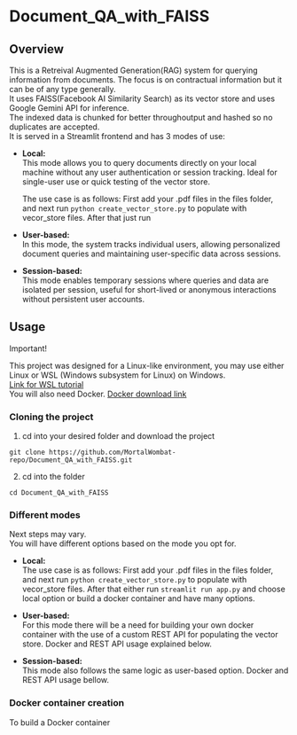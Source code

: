 # Document_QA_with_FAISS

## Overview
This is a Retreival Augmented Generation(RAG) system for querying information from documents. The focus is on contractual information but it can be of any type generally. <br>
It uses FAISS(Facebook AI Similarity Search) as its vector store and uses Google Gemini API for inference. <br>
The indexed data is chunked for better throughoutput and hashed so no duplicates are accepted. <br>
It is served in a Streamlit frontend and has 3 modes of use:
* **Local:**  
  This mode allows you to query documents directly on your local machine without any user authentication or session tracking. Ideal for single-user use or quick testing of      the vector store.
  
  The use case is as follows: First add your .pdf files in the files folder, and next run `python create_vector_store.py` to populate with vecor_store files. After that just    run

* **User-based:**  
  In this mode, the system tracks individual users, allowing personalized document queries and maintaining user-specific data across sessions.

* **Session-based:**  
  This mode enables temporary sessions where queries and data are isolated per session, useful for short-lived or anonymous interactions without persistent user accounts.

## Usage
Important!

This project was designed for a Linux-like environment, you may use either Linux or WSL (Windows subsystem for Linux) on Windows. <br>
[Link for WSL tutorial](https://www.howtogeek.com/744328/how-to-install-the-windows-subsystem-for-linux-on-windows-11/) <br>
You will also need Docker.
[Docker download link](https://www.docker.com/)

### Cloning the project
1. cd into your desired folder and download the project
```
git clone https://github.com/MortalWombat-repo/Document_QA_with_FAISS.git
```
2. cd into the folder
```
cd Document_QA_with_FAISS
```

### Different modes
Next steps may vary.  
You will have different options based on the mode you opt for.

* **Local:**  
  The use case is as follows: First add your .pdf files in the files folder, and next run `python create_vector_store.py` to populate with vecor_store files. After that       either run `streamlit run app.py` and choose local option or build a docker container and have many options.

* **User-based:**  
  For this mode there will be a need for building your own docker container with the use of a custom REST API for populating the vector store.
  Docker and REST API usage explained below.

* **Session-based:**  
  This mode also follows the same logic as user-based option.
  Docker and REST API usage bellow.

### Docker container creation
To build a Docker container

  
